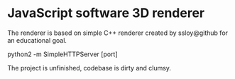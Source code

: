 # JavaScript software 3D renderer

The renderer is based on simple C++ renderer created by ssloy@github for an educational goal.

python2 -m SimpleHTTPServer [port]

The project is unfinished, codebase is dirty and clumsy.
